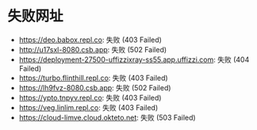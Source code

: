 # 失败网址
- https://deo.babox.repl.co: 失败 (403
Failed)
- http://u17sxl-8080.csb.app: 失败 (502
Failed)
- https://deployment-27500-uffizzixray-ss55.app.uffizzi.com: 失败 (404
Failed)
- https://turbo.flinthill.repl.co: 失败 (403
Failed)
- https://lh9fvz-8080.csb.app: 失败 (502
Failed)
- https://ypto.tnpyv.repl.co: 失败 (403
Failed)
- https://veg.linlim.repl.co: 失败 (403
Failed)
- https://cloud-limve.cloud.okteto.net: 失败 (503
Failed)
